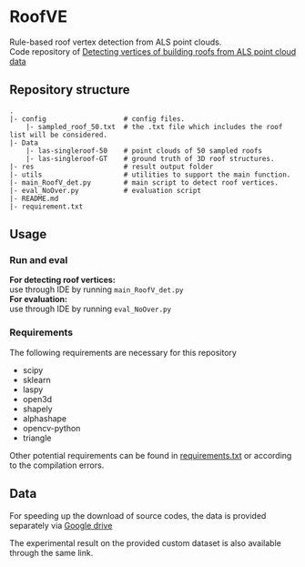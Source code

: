 # RoofVE
Rule-based roof vertex detection from ALS point clouds.  
Code repository of [Detecting vertices of building roofs from ALS point cloud data](https://www.tandfonline.com/doi/full/10.1080/17538947.2023.2283486)

## Repository structure
```text
.
|- config                   # config files.
    |- sampled_roof_50.txt  # the .txt file which includes the roof list will be considered.
|- Data
    |- las-singleroof-50    # point clouds of 50 sampled roofs
    |- las-singleroof-GT    # ground truth of 3D roof structures.
|- res                      # result output folder
|- utils                    # utilities to support the main function.
|- main_RoofV_det.py        # main script to detect roof vertices.
|- eval_NoOver.py           # evaluation script
|- README.md
|- requirement.txt
```

## Usage
### Run and eval
**For detecting roof vertices:**  
use through IDE by running `main_RoofV_det.py`  
**For evaluation:**  
use through IDE by running `eval_NoOver.py`  

### Requirements
The following requirements are necessary for this repository
- scipy
- sklearn
- laspy
- open3d
- shapely
- alphashape
- opencv-python
- triangle

Other potential requirements can be found in [requirements.txt](requirements.txt) or according to the compilation errors.

## Data
For speeding up the download of source codes, the data is provided separately via [Google drive](https://drive.google.com/drive/folders/1P-ijrKTCKk-jWDjs4WjqQJbs0n6TSd_x?usp=sharing)

The experimental result on the provided custom dataset is also available through the same link.